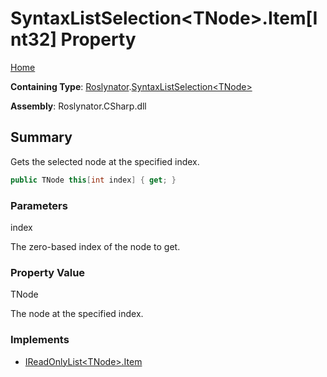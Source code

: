 # SyntaxListSelection\<TNode>\.Item\[Int32\] Property

[Home](../../../README.md)

**Containing Type**: [Roslynator](../../README.md)\.[SyntaxListSelection\<TNode>](../README.md)

**Assembly**: Roslynator\.CSharp\.dll

## Summary

Gets the selected node at the specified index\.

```csharp
public TNode this[int index] { get; }
```

### Parameters

index

The zero\-based index of the node to get\. 

### Property Value

TNode

The node at the specified index\.

### Implements

* [IReadOnlyList\<TNode>.Item](https://docs.microsoft.com/en-us/dotnet/api/system.collections.generic.ireadonlylist-1.item)
